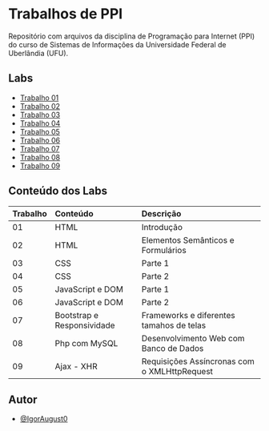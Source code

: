 # Trabalhos de PPI

Repositório com arquivos da disciplina de Programação para Internet (PPI) do curso de Sistemas de Informações da Universidade Federal de Uberlândia (UFU).

## Labs

- [Trabalho 01](https://github.com/IgorAugust0/PPI/tree/main/trabalho1)
- [Trabalho 02](https://github.com/IgorAugust0/PPI/tree/main/trabalho2)
- [Trabalho 03](https://github.com/IgorAugust0/PPI/tree/main/trabalho3)
- [Trabalho 04](https://github.com/IgorAugust0/PPI/tree/main/trabalho4)
- [Trabalho 05](https://github.com/IgorAugust0/PPI/tree/main/trabalho5)
- [Trabalho 06](https://github.com/IgorAugust0/PPI/tree/main/trabalho6)
- [Trabalho 07](https://github.com/IgorAugust0/PPI/tree/main/trabalho7)
- [Trabalho 08](https://github.com/IgorAugust0/PPI/tree/main/trabalho8)
- [Trabalho 09](https://github.com/IgorAugust0/PPI/tree/main/trabalho9)

## Conteúdo dos Labs

| Trabalho   | Conteúdo |  Descrição |
| :---------- | :--------- |  :--------- |
| 01 | HTML |  Introdução |
| 02 | HTML | Elementos Semânticos e Formulários  |
| 03 | CSS  | Parte 1  |
| 04 | CSS  | Parte 2  |
| 05 | JavaScript e DOM  | Parte 1  |
| 06 | JavaScript e DOM  | Parte 2  |
| 07 | Bootstrap e Responsividade | Frameworks e diferentes tamahos de telas |
| 08 |  Php com MySQL |  Desenvolvimento Web com Banco de Dados |
| 09 |  Ajax - XHR |  Requisições Assíncronas com o XMLHttpRequest |

## Autor

- [@IgorAugust0](https://github.com/IgorAugust0)
